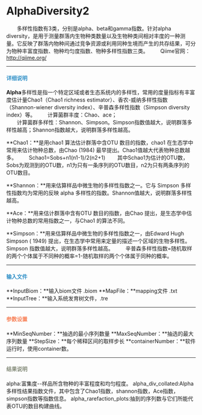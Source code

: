 # AlphaDiversity2
　　多样性指数有3类，分别是alpha、beta和gamma指数。针对alpha diversity，是用于测量群落内生物种类数量以及生物种类间相对丰度的一种测量。它反映了群落内物种间通过竞争资源或利用同种生境而产生的共存结果，可分为物种丰富度指数、物种均匀度指数、物种多样性指数三类。
　　Qiime官网：  http://qiime.org/
***
#### **<span class="glyphicon glyphicon-tags" aria-hidden="true" style="color:#3090C7"></span></i><span style="color:#3090C7"> 详细说明**

**Alpha**多样性是指一个特定区域或者生态系统内的多样性，常用的度量指标有丰富度估计量Chao1（Chao1 richness estimator）、香农-威纳多样性指数（Shannon-wiener diversity index）、辛普森多样性指数（Simpson diversity index）等。
　　计算菌群丰度：Chao、ace；  
　　计算菌群多样性：Shannon、Simpson。Simpson指数值越大，说明群落多样性越高；Shannon指数越大，说明群落多样性越高。

**Chao1：**是用chao1 算法估计群落中含OTU 数目的指数，chao1 在生态学中常用来估计物种总数，由Chao (1984) 最早提出。Chao1值越大代表物种总数越多。
　　Schao1=Sobs+n1(n1-1)/2(n2+1)
　　其中Schao1为估计的OTU数，Sobs为观测到的OTU数，n1为只有一条序列的OTU数目，n2为只有两条序列的OTU数目。

**Shannon：**用来估算样品中微生物的多样性指数之一。它与 Simpson 多样性指数均为常用的反映 alpha 多样性的指数。Shannon值越大，说明群落多样性越高。

**Ace：**用来估计群落中含有OTU 数目的指数，由Chao 提出，是生态学中估计物种总数的常用指数之一，与Chao1 的算法不同。

**Simpson：**用来估算样品中微生物的多样性指数之一，由Edward Hugh Simpson ( 1949) 提出，在生态学中常用来定量的描述一个区域的生物多样性。Simpson 指数值越大，说明群落多样性越高。
　　辛普森多样性指数=随机取样的两个个体属于不同种的概率=1-随机取样的两个个体属于同种的概率。

***
#### **<i class="fa fa-dot-circle-o" aria-hidden="true" style="color:#3090C7"></i><span style="color:#3090C7"> 输入文件**
**InputBiom：**输入biom文件 .biom
**MapFile：**mapping文件 .txt
**InputTree：**输入系统发育树文件，.tre

***
#### **<i class="fa fa-cog" aria-hidden="true" style="color:#F88158"></i> <span style="color:#F88158">参数设置**
**MinSeqNumber：**抽选的最小序列数量
**MaxSeqNumber：**抽选的最大序列数量
**StepSize：**每个稀释区间的取样步长
**containerNumber：**软件运行时，使用container数。


***
#### **<i class="fa fa-file-text" aria-hidden="true" style="color:#848b79"></i><span style="color:#848b79"> 结果说明**
<div style="text-align:center">
<img data-src="1.png" width="550px"  ></img></div>
alpha:富集度--样品所含物种的丰富程度和均匀程度。
alpha_div_collated:Alpha多样性结果指数文件，其中包含了Chao1指数，shannon指数，Ace指数，simpson指数等指数信息。
alpha_rarefaction_plots:抽到的序列数与它们所能代表OTU的数目构建曲线。
